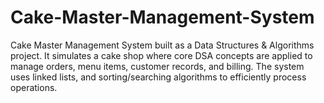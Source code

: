 # Cake-Master-Management-System
Cake Master Management System built as a Data Structures &amp; Algorithms project. It simulates a cake shop where core DSA concepts are applied to manage orders, menu items, customer records, and billing. The system uses linked lists, and sorting/searching algorithms to efficiently process operations.
